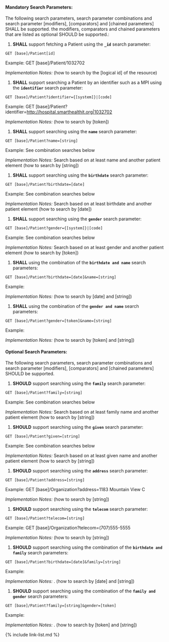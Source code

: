 
#### Mandatory Search Parameters:

The following search parameters, search parameter combinations and search parameter [modifiers], [comparators] and [chained parameters] SHALL be supported.  the  modifiers, comparators and chained parameters that are listed as optional SHOULD be supported.:


1. **SHALL** support fetching a Patient using the **`_id`** search parameter:

  `GET [base]/Patient[id]`

  Example: GET [base]/Patient/1032702

  *Implementation Notes:*  (how to search by the [logical id] of the resource)

1. **SHALL** support searching a Patient by an identifier such as a MPI using the **`identifier`** search parameter:

  `GET [base]/Patient?identifier={[system]}|[code]`

  Example: GET [base]/Patient?identifier=http://hospital.smarthealthit.org|1032702

  *Implementation Notes:*  (how to search by [token])

1. **SHALL** support searching using the **`name`** search parameter:

  `GET [base]/Patient?name=[string]`

  Example: See combination searches below

  *Implementation Notes:* Search based on at least name and another patient element  (how to search by [string])

1. **SHALL** support searching using the **`birthdate`** search parameter:

  `GET [base]/Patient?birthdate=[date]`

  Example: See combination searches below

  *Implementation Notes:* Search based on at least birthdate and another patient element  (how to search by [date])

1. **SHALL** support searching using the **`gender`** search parameter:

  `GET [base]/Patient?gender={[system]}|[code]`

  Example: See combination searches below

  *Implementation Notes:* Search based on at least gender  and another patient element  (how to search by [token])

1. **SHALL**  using the combination of the  **`birthdate and name`** search parameters:

  `GET [base]/Patient?birthdate=[date]&name=[string]`

  Example: 

  *Implementation Notes:*  (how to search by [date] and [string])

1. **SHALL**  using the combination of the  **`gender and name`** search parameters:

  `GET [base]/Patient?gender=[token]&name=[string]`

  Example: 

  *Implementation Notes:*  (how to search by [token] and [string])



#### Optional Search Parameters:

The following search parameters, search parameter combinations and search parameter [modifiers], [comparators] and [chained parameters] SHOULD be supported.

1. **SHOULD** support searching using the **`family`** search parameter:

  `GET [base]/Patient?family=[string]`

  Example: See combination searches below

  *Implementation Notes:* Search based on at least family name and another patient element  (how to search by [string])

1. **SHOULD** support searching using the **`given`** search parameter:

  `GET [base]/Patient?given=[string]`

  Example: See combination searches below

  *Implementation Notes:* Search based on at least given name and another patient element  (how to search by [string])

1. **SHOULD** support searching using the **`address`** search parameter:

  `GET [base]/Patient?address=[string]`

  Example: GET [base]/Organization?address=1183 Mountain View C

  *Implementation Notes:*  (how to search by [string])

1. **SHOULD** support searching using the **`telecom`** search parameter:

  `GET [base]/Patient?telecom=[string]`

  Example: GET [base]/Organization?telecom=(707)555-5555

  *Implementation Notes:*  (how to search by [string])

1. **SHOULD** support searching using the combination of the  **`birthdate and family`** search parameters:

  `GET [base]/Patient?birthdate=[date]&family=[string]`

  Example: 

  *Implementation Notes:* . (how to search by [date] and [string])

1. **SHOULD** support searching using the combination of the  **`family and gender`** search parameters:

  `GET [base]/Patient?family=[string]&gender=[token]`

  Example: 

  *Implementation Notes:* . (how to search by [token] and [string])


{% include link-list.md %}